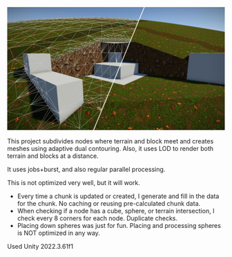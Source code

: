 <img src="img.png" width="800" />

This project subdivides nodes where terrain and block meet and creates meshes using adaptive dual contouring.
Also, it uses LOD to render both terrain and blocks at a distance.

It uses jobs+burst, and also regular parallel processing. 

This is not optimized very well, but it will work.

  - Every time a chunk is updated or created, I generate and fill in the data for the chunk. No caching or reusing pre-calculated chunk data.
  - When checking if a node has a cube, sphere, or terrain intersection, I check every 8 corners for each node. Duplicate checks.
  - Placing down spheres was just for fun. Placing and processing spheres is NOT optimized in any way.


Used Unity 2022.3.61f1

